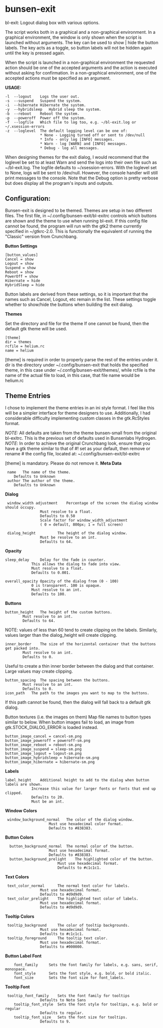 # bunsen-exit

bl-exit:    Logout dialog box with various options.

The script works both in a graphical and a non-graphical environment. In a graphical environment, the window is only shown when the script is launched without arguments. The <Shift> key can be used to show | hide the button labels. The <Shift> key acts as a toggle, so button labels will not be hidden again until the <Shift> key is pressed again.  

When  the script is launched in a non-graphical environment the requested action should be one of the accepted arguments and the action is executed without asking for confirmation.
In a non-graphical environment, one of the accepted actions must be specified as an argument.

**USAGE:**  

	-l	--logout	Logs the user out.
	-s	--suspend	Suspend the system.
	-i	--hibernate	Hibernate the system.
	-y	--hybridsleep	Hybrid sleep the system.
	-b	--reboot	Reboot the system.
	-p	--poweroff	Power off the system.
	-f	--logfile	Which file to log too, e.g. ~/bl-exit.log or ~/.xsession-errors
	-z	--loglevel	The default logging level can be one of:
					* None - Logging turned off or sent to /dev/null
					* Info - only log [INFO] messages.
					* Warn - log [WARN] and [INFO] messages.
					* Debug - log all messages.
When designing themes for the exit dialog, I would recommend that the loglevel be set to at least Warn and send the logs into their own file such as ~/bl-exit.log. The logfile defaults to ~/xsession-errors. With the loglevel set to None, logs will be sent to /dev/null. However, the console handler will still print messages to the console. Note that the Debug option is pretty verbose but does display all the program's inputs and outputs. 
## Configuration:

Bunsen-exit is designed to be themed. Themes are setup in two different files. The first file, in ~/.config/bunsen-exit/bl-exitrc controls which buttons are shown and the theme to use when running bl-exit. If this config file cannot be found, the program will run with the gtk2 theme currently specified in ~/gtkrc-2.0. This is functionally the equivalent of running the "Classic" version from Crunchbang.

**Button Settings**

	[button_values] 
	Cancel = show 
	Logout = show 
	Suspend = show 
	Reboot = show 
	PowerOff = show 
	Hibernate = hide
	HybridSleep = hide

Button labels are derived from these settings, so it is important that the names such as Cancel, Logout, etc remain in the list. These settings toggle whether to show/hide the buttons when building the exit dialog.

**Themes**

Set the directory and file for the theme
If one cannot be found, then the default gtk theme will be used.

	[theme]
	dir = themes
	rcfile = helium.rc
	name = helium
[theme] is required in order to properly parse the rest of the entries under it. dir is the directory under ~/.config/bunsen-exit that holds the specified theme, in this case under ~/.config/bunsen-exit/themes/, while rcfile is the name of the actual file to load, in this case, that file name would be helium.rc

## Theme Entries
I chose to implement the theme entries in an ini style format. I feel like this will be a simpler interface for theme designers to use. Additionally, I had considerable difficulty implementing custom classes in the gtk.RcStyles format. 

*NOTE:* All defaults are taken from the theme bunsen-small from the original bl-exitrc. 
This is the previous set of defaults used in Bunsenlabs Hydrogen. 
*NOTE*: In order to achieve the original Crunchbang look, ensure that you have a gtk theme similar to that of #! set as your default, then remove or rename # the config file, located at: ~/.config/bunsen-exit/bl-exitrc

[theme] is mandatory. Please do not remove it. 
**Meta Data**
	
	 name	The name of the theme.
		Defaults to Unknown 
	 author	The author of the theme.
		Defaults to Unknown

**Dialog**

	 window_width adjustment	Percentage of the screen the dialog window should occupy. 
					Must resolve to a float. 
					Defaults to 0.50 
					Scale factor for window_width_adjustment 
					( 0 = default, 800px; 1 = full screen)

	 dialog_height			The height of the dialog window. 
					Must be resolve to an int. 
					Defaults to 64.
**Opacity**

	sleep_delay		Delay for the fade in counter. 
				This allows the dialog to fade into view.
				Must resolve to a float. 
				Defaults to 0.001.

	overall_opacity	Opacity of the dialog from (0 - 100)
				0 is transparent. 100 is opaque. 
				Must resolve to an int. 
				Defaults to 100.
**Buttons**

	button_height	The height of the custom buttons.
			Must resolve to an int.
			Defaults to 64.
  
NOTE: values of less than 60 tend to create clipping on the labels. Similarly, values larger than the dialog_height will create clipping.

	inner_border	The size of the horizontal container that the buttons get packed into. 
			Must resolve to an int. 
			Defaults to 0.
Useful to create a thin inner border between the dialog and that container. Large values may create clipping.

	button_spacing	The spacing between the buttons. 
			Must resolve to an int. 
			Defaults to 0.
	icon_path	The path to the images you want to map to the buttons.
 
If this path cannot be found, then the dialog will fall back to a default gtk dialog.
   
   Button textures (i.e. the images on them) Map file names to button types similar to below. When button images fail to load, an image from gtk.STOCK_DIALOG_ERROR is loaded instead.

	button_image_cancel = cancel-sm.png
	button_image_poweroff = poweroff-sm.png
	button_image_reboot = reboot-sm.png
	button_image_suspend = sleep-sm.png
	button_image_logout = logout-sm.png
	button_image_hybridsleep = hibernate-sm.png
	button_image_hibernate = hibernate-sm.png
  **Labels**
   

	label_height	Additional height to add to the dialog when button labels are shown. 
				Increase this value for larger fonts or fonts that end up clipped. 
				Defaults to 20. 
				Must be an int.
**Window Colors**
   

	 window_background_normal	The color of the dialog window. 
						Must use hexadecimal color format. 
						Defaults to #838383.
**Button Colors**
  

	  button_background_normal	The normal color of the button. 
						Must use hexadecimal format. 
						Defaults to #838383.
	  button_background_prelight	The highlighted color of the button. 
							Must use hexadecimal format. 
							Defaults to #c1c1c1.
**Text Colors**
   

	 text_color_normal		The normal text color for labels. 
					Must use hexadecimal format.
					Defaults to #d9d9d9.
	 text_color_prelight	The highlighted text color of labels. 
					Must use hexadecimal format.
					Defaults to #d9d9d9.
**Tooltip Colors**
   

	 tooltip_background		The color of tooltip backgrounds.
					Must use hexadecimal format.
					Defaults to #c1c1c1.
	 tooltip_foreground		The tooltip text color. 
					Must use hexadecimal format.
					Defaults to #000000.
**Button Label Font**

		font_family		Sets the font family for labels, e.g. sans, serif, monospace. 
		font_style		Sets the font style, e.g. bold, or bold italic.
		font_size		Sets the font size for font_labels.
**Tooltip Font**
   

	 tooltip_font_family	Sets the font family for tooltips
					Defaults to Noto Sans
		tooltip_font_style	Sets the font style for tooltips, e.g. bold or regular
					Defaults to regular.
		tooltip_font_size	Sets the font size for tooltips.
					Defaults to 9.
